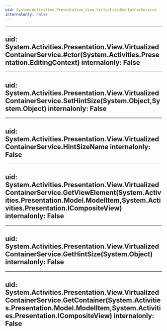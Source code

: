 ```yaml
---
uid: System.Activities.Presentation.View.VirtualizedContainerService
internalonly: False
---
```


---
uid: System.Activities.Presentation.View.VirtualizedContainerService.#ctor(System.Activities.Presentation.EditingContext)
internalonly: False
---

---
uid: System.Activities.Presentation.View.VirtualizedContainerService.SetHintSize(System.Object,System.Object)
internalonly: False
---

---
uid: System.Activities.Presentation.View.VirtualizedContainerService.HintSizeName
internalonly: False
---

---
uid: System.Activities.Presentation.View.VirtualizedContainerService.GetViewElement(System.Activities.Presentation.Model.ModelItem,System.Activities.Presentation.ICompositeView)
internalonly: False
---

---
uid: System.Activities.Presentation.View.VirtualizedContainerService.GetHintSize(System.Object)
internalonly: False
---

---
uid: System.Activities.Presentation.View.VirtualizedContainerService.GetContainer(System.Activities.Presentation.Model.ModelItem,System.Activities.Presentation.ICompositeView)
internalonly: False
---
